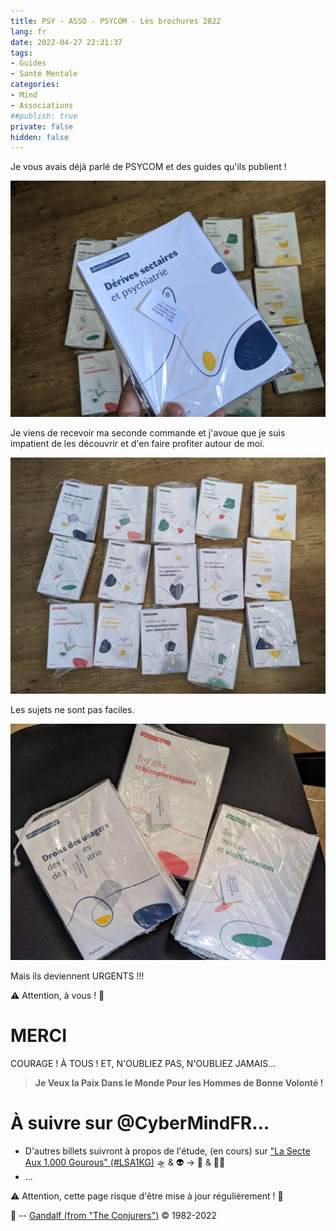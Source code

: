 ```yaml
---
title: PSY - ASSO - PSYCOM - Les brochures 2022
lang: fr
date: 2022-04-27 22:21:37
tags:
- Guides
- Santé Mentale
categories:
- Mind
- Associations
##publish: true
private: false
hidden: false
---
```


Je vous avais déjà parlé de PSYCOM et des guides qu'ils publient !

<img src="/uploads/images/SNAPS/PSYCOM-2022-04-27-215908_001.jpeg" width="750px" heigth="550px">

<!-- more -->
Je viens de recevoir ma seconde commande et j'avoue que je suis impatient de les découvrir et d'en faire profiter autour de moi.

<img src="/uploads/images/SNAPS/PSYCOM-2022-04-27-215908_002.jpeg" width="750px" heigth="550px">

Les sujets ne sont pas faciles.

<img src="/uploads/images/SNAPS/PSYCOM-2022-04-27-215908_003.jpeg" width="750px" heigth="550px">

Mais ils deviennent URGENTS !!!

⚠️ Attention, à vous ! 👀

# MERCI

COURAGE !
À TOUS !
ET, N'OUBLIEZ PAS, N'OUBLIEZ JAMAIS…

> **Je Veux la Paix Dans le Monde Pour les Hommes de Bonne Volonté !**

# À suivre sur @CyberMindFR… #

- D'autres billets suivront à propos de l'étude, (en cours) sur ["La Secte Aux 1.000 Gourous" (#LSA1KG)](https://cybermind.fr/tags/LSA1KG/) 🛸 & 👽 -> 🦄 & 🧚‍♀️
- …

⚠️ Attention, cette page risque d'être mise à jour régulièrement ! 👀

🧙 -- [Gandalf (from "The Conjurers")](mailto:Gandalf@Gk2.NET?subject=The%20Conjurers%20%3F) ©️ 1982-2022

